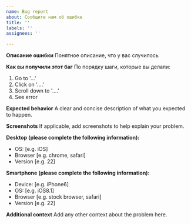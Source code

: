 ```yaml
---
name: Bug report
about: Сообщите нам об ошибке
title: ''
labels: ''
assignees: ''

---
```


**Описание ошибки**
Понятное описание, что у вас случилось

**Как вы получили этот баг**
По порядку шаги, которые вы делали:
1. Go to '...'
2. Click on '....'
3. Scroll down to '....'
4. See error

**Expected behavior**
A clear and concise description of what you expected to happen.

**Screenshots**
If applicable, add screenshots to help explain your problem.

**Desktop (please complete the following information):**
 - OS: [e.g. iOS]
 - Browser [e.g. chrome, safari]
 - Version [e.g. 22]

**Smartphone (please complete the following information):**
 - Device: [e.g. iPhone6]
 - OS: [e.g. iOS8.1]
 - Browser [e.g. stock browser, safari]
 - Version [e.g. 22]

**Additional context**
Add any other context about the problem here.
